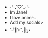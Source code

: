 - ˖⁺‧₊˚♡˚₊‧⁺˖
- Im Jane!
- I love anime..
- Add my socials>
- ˚˖𓍢ִ໋🌷͙֒✧˚.🎀༘⋆

<!---
loveJanee/loveJanee is a ✨ special ✨ repository because its `README.md` (this file) appears on your GitHub profile.
You can click the Preview link to take a look at your changes.
--->
